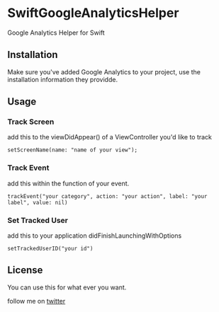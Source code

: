 # SwiftGoogleAnalyticsHelper
Google Analytics Helper for Swift

## Installation 
Make sure you've added Google Analytics to your project, use the installation information they providde. 

## Usage

### Track Screen
add this to the viewDidAppear() of a ViewController you'd like to track

    setScreenName(name: "name of your view");
    
### Track Event
add this within the function of your event. 

    trackEvent("your category", action: "your action", label: "your label", value: nil)

### Set Tracked User
add this to your application didFinishLaunchingWithOptions 

    setTrackedUserID("your id")
   
## License 
You can use this for what ever you want. 

follow me on [twitter]("twitter.com/samuelbeek")
